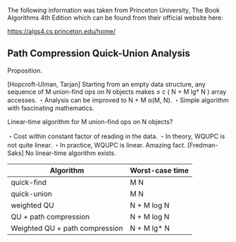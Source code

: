 The following information was taken from Princeton University, The Book Algorithms 4th Edition which can be found from their official website here:

https://algs4.cs.princeton.edu/home/


Path Compression Quick-Union Analysis
----

Proposition.

[Hopcroft-Ulman, Tarjan] Starting from an
empty data structure, any sequence of M union-find ops
on N objects makes ≤ c ( N + M lg* N ) array accesses.
・Analysis can be improved to N + M α(M, N).
・Simple algorithm with fascinating mathematics.


Linear-time algorithm for M union-find ops on N objects?


・Cost within constant factor of reading in the data.
・In theory, WQUPC is not quite linear.
・In practice, WQUPC is linear.
Amazing fact. [Fredman-Saks] No linear-time algorithm exists.


| Algorithm | Worst-case time
| --------------- | ---------------- | 
| quick-find | M N |
| quick-union | M N |
| weighted QU | N + M log N |
| QU + path compression | N + M log N |
| Weighted QU + path compression | N + M lg* N |

